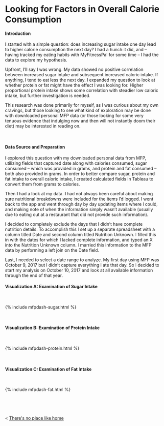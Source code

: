 # Looking for Factors in Overall Calorie Consumption

#### Introduction

I started with a simple question: does increasing sugar intake one day lead to higher calorie consumption the next day? I had a hunch it did, and – having tracked my eating habits with MyFitnessPal for some time – I had the data to explore my hypothesis.

Upfront, I’ll say I was wrong. My data showed no positive correlation between increased sugar intake and subsequent increased caloric intake. If anything, I tend to eat less the next day. I expanded my question to look at whether protein or fat might have the effect I was looking for. Higher proportional protein intake shows some correlation with steadier low caloric intake, but further investigation is needed.

This research was done primarily for myself, as I was curious about my own cravings, but those looking to see what kind of exploration may be done with downloaded personal MFP data (or those looking for some very tenuous evidence that indulging now and then will not instantly doom their diet) may be interested in reading on. 

&nbsp;

#### Data Source and Preparation

I explored this question with my downloaded personal data from MFP, utilizing fields that captured date along with calories consumed, sugar consumed – which was provided in grams, and protein and fat consumed – both also provided in grams. In order to better compare sugar, protein and fat intake to overall caloric intake, I created calculated fields in Tableau to convert them from grams to calories.

Then I had a look at my data. I had not always been careful about making sure nutritional breakdowns were included for the items I’d logged. I went back to the app and went through day by day updating items where I could, and making note of when the information simply wasn’t available (usually due to eating out at a restaurant that did not provide such information).

I decided to completely exclude the days that I didn’t have complete nutrition details. To accomplish this I set up a separate spreadsheet with a column titled Date and second column titled Nutrition Unknown. I filled this in with the dates for which I lacked complete information, and typed an X into the Nutrition Unknown column. I married this information to the MFP data by performing a left join on the Date field.

Last, I needed to select a date range to analyze. My first day using MFP was October 9, 2017 but I didn’t capture everything I ate that day. So I decided to start my analysis on October 10, 2017 and look at all available information through the end of that year.



#### Visualization A: Examination of Sugar Intake

  &nbsp; &nbsp;
  
  {% include mfpdash-sugar.html %}
  
  &nbsp; &nbsp;
  
  
  
  #### Visualization B: Examination of Protein Intake

  &nbsp; &nbsp;
  
  {% include mfpdash-protein.html %}

  &nbsp; &nbsp;
  
  
  
  #### Visualization C: Examination of Fat Intake
  
  &nbsp; &nbsp; 
  
  {% include mfpdash-fat.html %}
  
  &nbsp; &nbsp;

  

  &nbsp; &nbsp; &nbsp; &nbsp;
  

< [There's no place like home](./index.md)
